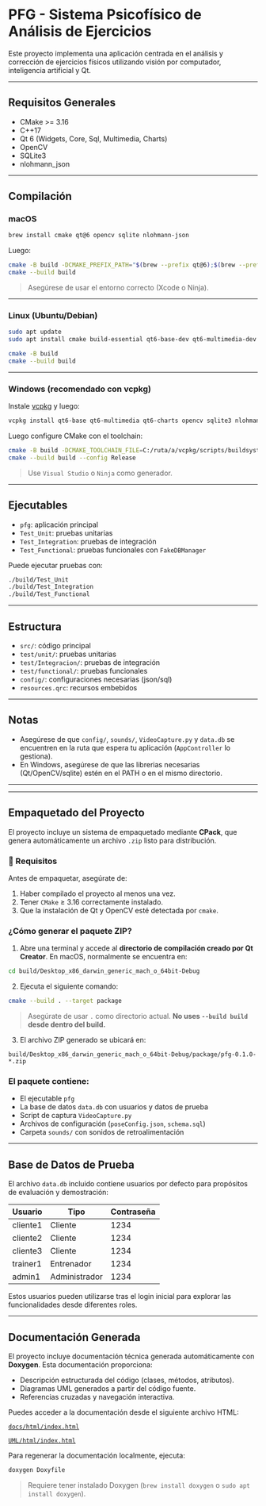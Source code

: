 # PFG - Sistema Psicofísico de Análisis de Ejercicios

Este proyecto implementa una aplicación centrada en el análisis y corrección de ejercicios físicos utilizando visión por computador, inteligencia artificial y Qt.

---

## Requisitos Generales

- CMake >= 3.16
- C++17
- Qt 6 (Widgets, Core, Sql, Multimedia, Charts)
- OpenCV
- SQLite3
- nlohmann_json

---

## Compilación

### macOS

```bash
brew install cmake qt@6 opencv sqlite nlohmann-json
```

Luego:

```bash
cmake -B build -DCMAKE_PREFIX_PATH="$(brew --prefix qt@6);$(brew --prefix opencv)"
cmake --build build
```

> Asegúrese de usar el entorno correcto (Xcode o Ninja).

---

### Linux (Ubuntu/Debian)

```bash
sudo apt update
sudo apt install cmake build-essential qt6-base-dev qt6-multimedia-dev                  qt6-charts-dev libopencv-dev libsqlite3-dev nlohmann-json-dev
```

```bash
cmake -B build
cmake --build build
```

---

### Windows (recomendado con vcpkg)

Instale [vcpkg](https://github.com/microsoft/vcpkg) y luego:

```bash
vcpkg install qt6-base qt6-multimedia qt6-charts opencv sqlite3 nlohmann-json
```

Luego configure CMake con el toolchain:

```bash
cmake -B build -DCMAKE_TOOLCHAIN_FILE=C:/ruta/a/vcpkg/scripts/buildsystems/vcpkg.cmake
cmake --build build --config Release
```

> Use `Visual Studio` o `Ninja` como generador.

---

## Ejecutables

- `pfg`: aplicación principal
- `Test_Unit`: pruebas unitarias
- `Test_Integration`: pruebas de integración
- `Test_Functional`: pruebas funcionales con `FakeDBManager`

Puede ejecutar pruebas con:

```bash
./build/Test_Unit
./build/Test_Integration
./build/Test_Functional
```

---

## Estructura

- `src/`: código principal
- `test/unit/`: pruebas unitarias
- `test/Integracion/`: pruebas de integración
- `test/functional/`: pruebas funcionales
- `config/`: configuraciones necesarias (json/sql)
- `resources.qrc`: recursos embebidos

---

## Notas

- Asegúrese de que `config/`, `sounds/`, `VideoCapture.py` y `data.db` se encuentren en la ruta que espera tu aplicación (`AppController` lo gestiona).
- En Windows, asegúrese de que las librerias necesarias (Qt/OpenCV/sqlite) estén en el PATH o en el mismo directorio.

---
---

## Empaquetado del Proyecto

El proyecto incluye un sistema de empaquetado mediante **CPack**, que genera automáticamente un archivo `.zip` listo para distribución.

### 🔧 Requisitos

Antes de empaquetar, asegúrate de:

1. Haber compilado el proyecto al menos una vez.
2. Tener `CMake` ≥ 3.16 correctamente instalado.
3. Que la instalación de Qt y OpenCV esté detectada por `cmake`.

###  ¿Cómo generar el paquete ZIP?

1. Abre una terminal y accede al **directorio de compilación creado por Qt Creator**. En macOS, normalmente se encuentra en:

```bash
cd build/Desktop_x86_darwin_generic_mach_o_64bit-Debug
```

2. Ejecuta el siguiente comando:

```bash
cmake --build . --target package
```

> Asegúrate de usar `.` como directorio actual. **No uses `--build build` desde dentro del build.**

3. El archivo ZIP generado se ubicará en:

```
build/Desktop_x86_darwin_generic_mach_o_64bit-Debug/package/pfg-0.1.0-*.zip
```

###  El paquete contiene:

- El ejecutable `pfg`
- La base de datos `data.db` con usuarios y datos de prueba
- Script de captura `VideoCapture.py`
- Archivos de configuración (`poseConfig.json`, `schema.sql`)
- Carpeta `sounds/` con sonidos de retroalimentación

---

## Base de Datos de Prueba

El archivo `data.db` incluido contiene usuarios por defecto para propósitos de evaluación y demostración:

| Usuario    | Tipo         | Contraseña |
|------------|--------------|------------|
| cliente1   | Cliente      | 1234       |
| cliente2   | Cliente      | 1234       |
| cliente3   | Cliente      | 1234       |
| trainer1   | Entrenador   | 1234       |
| admin1     | Administrador| 1234       |

Estos usuarios pueden utilizarse tras el login inicial para explorar las funcionalidades desde diferentes roles.

---

## Documentación Generada

El proyecto incluye documentación técnica generada automáticamente con **Doxygen**. Esta documentación proporciona:

- Descripción estructurada del código (clases, métodos, atributos).
- Diagramas UML generados a partir del código fuente.
- Referencias cruzadas y navegación interactiva.

Puedes acceder a la documentación desde el siguiente archivo HTML:

 [`docs/html/index.html`](docs/html/index.html)
 
[`UML/html/index.html`](docs/html/index.html)

Para regenerar la documentación localmente, ejecuta:

```bash
doxygen Doxyfile
```

> Requiere tener instalado Doxygen (`brew install doxygen` o `sudo apt install doxygen`).

